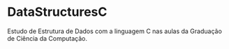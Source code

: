 # DataStructuresC

Estudo de Estrutura de Dados com a linguagem C nas aulas da Graduação de Ciência da Computação.
